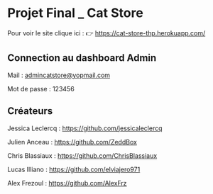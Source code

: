 # Projet Final _ Cat Store

Pour voir le site clique ici :  👉 https://cat-store-thp.herokuapp.com/

## Connection au dashboard Admin 

Mail : admincatstore@yopmail.com

Mot de passe : 123456

## Créateurs

Jessica Leclercq : https://github.com/jessicaleclercq

Julien Anceau : https://github.com/ZeddBox

Chris Blassiaux : https://github.com/ChrisBlassiaux

Lucas Illiano : https://github.com/elviajero971

Alex Frezoul : https://github.com/AlexFrz 
